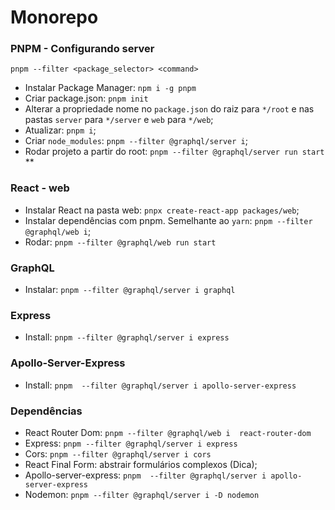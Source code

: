 # Monorepo
### PNPM - Configurando server
`pnpm --filter <package_selector> <command>`
- Instalar Package Manager: `npm i -g pnpm`
- Criar package.json: `pnpm init`
- Alterar a propriedade nome no `package.json` do raiz para `*/root` e nas pastas `server` para `*/server` e `web` para `*/web`;
- Atualizar: `pnpm i`;
- Criar `node_modules`: `pnpm --filter @graphql/server i`;
- Rodar projeto a partir do root: `pnpm --filter @graphql/server run start`
**
### React - web
- Instalar React na pasta web: `pnpx create-react-app packages/web`;
- Instalar dependências com pnpm. Semelhante ao `yarn`: `pnpm --filter @graphql/web i`;
- Rodar: `pnpm --filter @graphql/web run start`
### GraphQL
- Instalar: `pnpm --filter @graphql/server i graphql`
### Express
- Install: `pnpm --filter @graphql/server i express`
### Apollo-Server-Express
- Install: `pnpm  --filter @graphql/server i apollo-server-express`
### Dependências
- React Router Dom: `pnpm --filter @graphql/web i  react-router-dom`
- Express: `pnpm --filter @graphql/server i express`
- Cors: `pnpm --filter @graphql/server i cors`
- React Final Form: abstrair formulários complexos (Dica);
- Apollo-server-express: `pnpm  --filter @graphql/server i apollo-server-express`
- Nodemon: `pnpm --filter @graphql/server i -D nodemon`